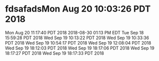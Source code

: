 # fdsafadsMon Aug 20 10:03:26 PDT 2018
Mon Aug 20 11:17:40 PDT 2018
2018-08-30 01:13 PM EDT Tue Sep 18 15:59:28 PDT 2018
Wed Sep 19 10:13:22 PDT 2018
Wed Sep 19 10:33:36 PDT 2018
Wed Sep 19 10:54:17 PDT 2018
Wed Sep 19 12:08:04 PDT 2018
Wed Sep 19 18:12:03 PDT 2018
Wed Sep 19 18:17:06 PDT 2018
Wed Sep 19 18:17:27 PDT 2018
Wed Sep 19 18:17:33 PDT 2018
